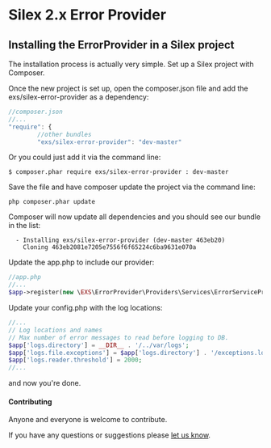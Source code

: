 Silex 2.x Error Provider
==========================


## Installing the ErrorProvider in a Silex project
The installation process is actually very simple.  Set up a Silex project with Composer.

Once the new project is set up, open the composer.json file and add the exs/silex-error-provider as a dependency:
``` js
//composer.json
//...
"require": {
        //other bundles
        "exs/silex-error-provider": "dev-master"
```
Or you could just add it via the command line:
```
$ composer.phar require exs/silex-error-provider : dev-master
```

Save the file and have composer update the project via the command line:
``` shell
php composer.phar update
```
Composer will now update all dependencies and you should see our bundle in the list:
``` shell
  - Installing exs/silex-error-provider (dev-master 463eb20)
    Cloning 463eb2081e7205e7556f6f65224c6ba9631e070a
```

Update the app.php to include our provider:
``` php
//app.php
//...
$app->register(new \EXS\ErrorProvider\Providers\Services\ErrorServiceProvider());
```
Update your config.php with the log locations:
```php
//...
// Log locations and names
// Max number of error messages to read before logging to DB.
$app['logs.directory'] = __DIR__ . '/../var/logs';
$app['logs.file.exceptions'] = $app['logs.directory'] . '/exceptions.log';
$app['logs.reader.threshold'] = 2000;
//...
```


and now you're done.


#### Contributing ####
Anyone and everyone is welcome to contribute.

If you have any questions or suggestions please [let us know][1].

[1]: http://www.ex-situ.com/
